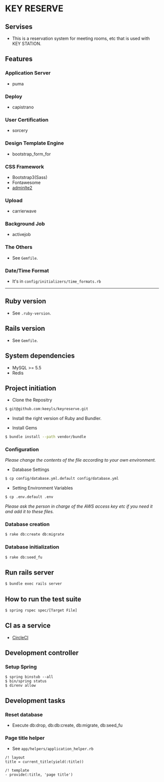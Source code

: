 # KEY RESERVE


## Servises
- This is a reservation system for meeting rooms, etc that is used with KEY STATION.

## Features

### Application Server

- puma

### Deploy

- capistrano

### User Certification

- sorcery

### Design Template Engine

- bootstrap_form_for

### CSS Framework

- Bootstrap3(Sass)
- Fontawesome
- [adminlte2](https://almsaeedstudio.com/themes/AdminLTE/documentation/index.html)

### Upload

- carrierwave

### Background Job

- activejob

### The Others

- See `Gemfile`.

### Date/Time Format

- It's in `config/initializers/time_formats.rb`
---

## Ruby version

- See `.ruby-version`.

## Rails version

- See `Gemfile`.

## System dependencies

- MySQL >= 5.5
- Redis

## Project initiation

- Clone the Repositry

```bash
$ git@github.com:keeyls/keyreserve.git
```

- Install the right version of Ruby and Bundler.

- Install Gems

```bash
$ bundle install --path vendor/bundle
```

### Configuration

*Please change the contents of the file according to your own environment.*

- Database Settings

```bash
$ cp config/database.yml.default config/database.yml
```

- Setting Environment Variables

```bash
$ cp .env.default .env
```

*Please ask the person in charge of the AWS access key etc if you need it and add it to these files.*

### Database creation

```bash
$ rake db:create db:migrate
```

### Database initialization

```bash
$ rake db:seed_fu
```

## Run rails server

```bash
$ bundle exec rails server
```

## How to run the test suite

```bash
$ spring rspec spec/[Target File]
```

## CI as a service

- [CircleCI](https://circleci.com/)

## Development controller

### Setup Spring
```
$ spring binstub --all
$ bin/spring status
$ direnv allow
```

## Development tasks

### Reset database

- Execute db:drop, db:db:create, db:migrate, db:seed_fu

### Page title helper

- See `app/helpers/application_helper.rb`

```
/! layout
title = current_title(yield(:title))

/! template
- provide(:title, 'page title')
```
